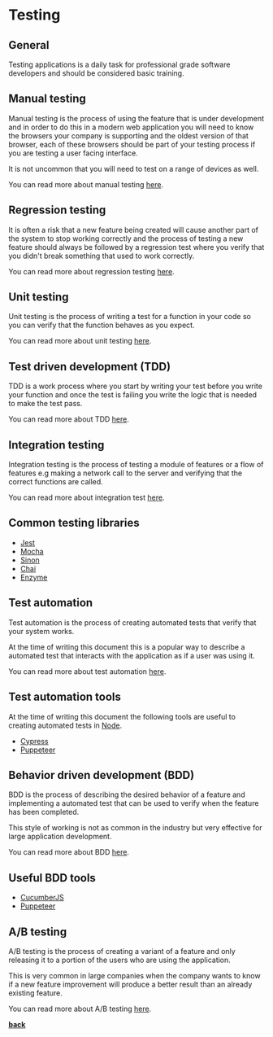 # Testing

## General

Testing applications is a daily task for professional grade software developers and should be considered basic training.

## Manual testing

Manual testing is the process of using the feature that is under development and in order to do this in a modern web application you will need to know the browsers your company is supporting and the oldest version of that browser, each of these browsers should be part of your testing process if you are testing a user facing interface.

It is not uncommon that you will need to test on a range of devices as well.

You can read more about manual testing [here](https://en.wikipedia.org/wiki/Manual_testing).

## Regression testing

It is often a risk that a new feature being created will cause another part of the system to stop working correctly and the process of testing a new feature should always be followed by a regression test where you verify that you didn't break something that used to work correctly.

You can read more about regression testing [here](https://en.wikipedia.org/wiki/Regression_testing).

## Unit testing

Unit testing is the process of writing a test for a function in your code so you can verify that the function behaves as you expect.

You can read more about unit testing [here](https://en.wikipedia.org/wiki/Unit_testing).

## Test driven development (TDD)

TDD is a work process where you start by writing your test before you write your function and once the test is failing you write the logic that is needed to make the test pass.

You can read more about TDD [here](https://en.wikipedia.org/wiki/Test-driven_development).

## Integration testing

Integration testing is the process of testing a module of features or a flow of features e.g making a network call to the server and verifying that the correct functions are called.

You can read more about integration test [here](https://en.wikipedia.org/wiki/Integration_testing).

## Common testing libraries

* [Jest](https://jestjs.io/)
* [Mocha](https://mochajs.org/)
* [Sinon](https://sinonjs.org/)
* [Chai](https://www.chaijs.com/)
* [Enzyme](https://airbnb.io/enzyme/)

## Test automation

Test automation is the process of creating automated tests that verify that your system works.

At the time of writing this document this is a popular way to describe a automated test that interacts with the application as if a user was using it.

You can read more about test automation [here](https://en.wikipedia.org/wiki/Test_automation).

## Test automation tools

At the time of writing this document the following tools are useful to creating automated tests in [Node](../backend/node/node.md).

* [Cypress](https://www.cypress.io/)
* [Puppeteer](https://pptr.dev/)

## Behavior driven development (BDD)

BDD is the process of describing the desired behavior of a feature and implementing a automated test that can be used to verify when the feature has been completed.

This style of working is not as common in the industry but very effective for large application development.

You can read more about BDD [here](https://en.wikipedia.org/wiki/Behavior-driven_development).

## Useful BDD tools

* [CucumberJS](https://cucumber.io/)
* [Puppeteer](https://pptr.dev/)

## A/B testing

A/B testing is the process of creating a variant of a feature and only releasing it to a portion of the users who are using the application.

This is very common in large companies when the company wants to know if a new feature improvement will produce a better result than an already existing feature.

You can read more about A/B testing [here](https://en.wikipedia.org/wiki/A/B_testing).

**[back](../README.md)**
